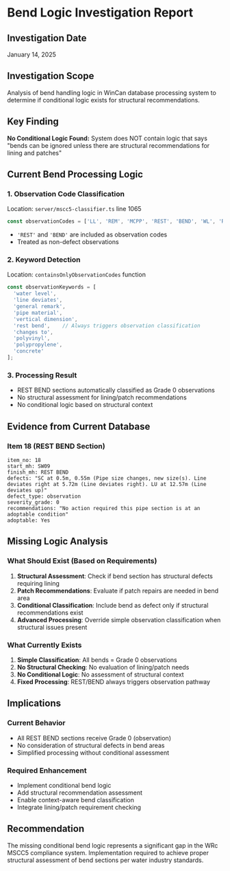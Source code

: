 # Bend Logic Investigation Report

## Investigation Date
January 14, 2025

## Investigation Scope
Analysis of bend handling logic in WinCan database processing system to determine if conditional logic exists for structural recommendations.

## Key Finding
**No Conditional Logic Found:** System does NOT contain logic that says "bends can be ignored unless there are structural recommendations for lining and patches"

## Current Bend Processing Logic

### 1. Observation Code Classification
Location: `server/mscc5-classifier.ts` line 1065
```javascript
const observationCodes = ['LL', 'REM', 'MCPP', 'REST', 'BEND', 'WL', 'RE', 'BRF', 'JN', 'LR'];
```
- `'REST'` and `'BEND'` are included as observation codes
- Treated as non-defect observations

### 2. Keyword Detection
Location: `containsOnlyObservationCodes` function
```javascript
const observationKeywords = [
  'water level',
  'line deviates',
  'general remark', 
  'pipe material',
  'vertical dimension',
  'rest bend',    // Always triggers observation classification
  'changes to',
  'polyvinyl',
  'polypropylene', 
  'concrete'
];
```

### 3. Processing Result
- REST BEND sections automatically classified as Grade 0 observations
- No structural assessment for lining/patch recommendations
- No conditional logic based on structural context

## Evidence from Current Database

### Item 18 (REST BEND Section)
```
item_no: 18
start_mh: SW09
finish_mh: REST BEND  
defects: "SC at 0.5m, 0.55m (Pipe size changes, new size(s). Line deviates right at 5.72m (Line deviates right). LU at 12.57m (Line deviates up)"
defect_type: observation
severity_grade: 0
recommendations: "No action required this pipe section is at an adoptable condition"
adoptable: Yes
```

## Missing Logic Analysis

### What Should Exist (Based on Requirements)
1. **Structural Assessment**: Check if bend section has structural defects requiring lining
2. **Patch Recommendations**: Evaluate if patch repairs are needed in bend area
3. **Conditional Classification**: Include bend as defect only if structural recommendations exist
4. **Advanced Processing**: Override simple observation classification when structural issues present

### What Currently Exists
1. **Simple Classification**: All bends = Grade 0 observations
2. **No Structural Checking**: No evaluation of lining/patch needs
3. **No Conditional Logic**: No assessment of structural context
4. **Fixed Processing**: REST/BEND always triggers observation pathway

## Implications

### Current Behavior
- All REST BEND sections receive Grade 0 (observation)
- No consideration of structural defects in bend areas
- Simplified processing without conditional assessment

### Required Enhancement
- Implement conditional bend logic
- Add structural recommendation assessment
- Enable context-aware bend classification
- Integrate lining/patch requirement checking

## Recommendation
The missing conditional bend logic represents a significant gap in the WRc MSCC5 compliance system. Implementation required to achieve proper structural assessment of bend sections per water industry standards.